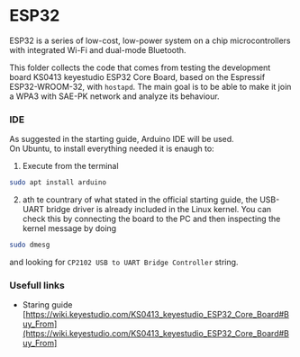 # ESP32
ESP32 is a series of low-cost, low-power system on a chip microcontrollers with integrated Wi-Fi and dual-mode Bluetooth.

This folder collects the code that comes from testing the development board KS0413 keyestudio ESP32 Core Board, based on the Espressif ESP32-WROOM-32, with `hostapd`.
The main goal is to be able to make it join a WPA3 with SAE-PK network and analyze its behaviour.

### IDE
As suggested in the starting guide, Arduino IDE will be used.<br>
On Ubuntu, to install everything needed it is enaugh to:
1. Execute from the terminal
```bash
sudo apt install arduino
```
2. ath te countrary of what stated in the official starting guide, the USB-UART bridge driver is already included in the Linux kernel.
You can check this by connecting the board to the PC and then inspecting the kernel message by doing
```bash
sudo dmesg
```
and looking for `CP2102 USB to UART Bridge Controller` string.


### Usefull links
- Staring guide [https://wiki.keyestudio.com/KS0413_keyestudio_ESP32_Core_Board#Buy_From](https://wiki.keyestudio.com/KS0413_keyestudio_ESP32_Core_Board#Buy_From]

